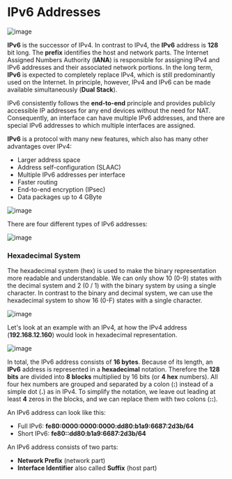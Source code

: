 # IPv6 Addresses

![image](https://github.com/user-attachments/assets/24dc01d9-975f-4612-9774-18c0bb9d0493)

**IPv6** is the successor of IPv4. In contrast to IPv4, the **IPv6** address is **128** bit long. The **prefix** identifies the host and network parts. The Internet Assigned Numbers Authority (**IANA**) is responsible for assigning IPv4 and IPv6 addresses and their associated network portions. In the long term, **IPv6** is expected to completely replace IPv4, which is still predominantly used on the Internet. In principle, however, IPv4 and IPv6 can be made available simultaneously (**Dual Stack**).

IPv6 consistently follows the **end-to-end** principle and provides publicly accessible IP addresses for any end devices without the need for NAT. Consequently, an interface can have multiple IPv6 addresses, and there are special IPv6 addresses to which multiple interfaces are assigned.

**IPv6** is a protocol with many new features, which also has many other advantages over IPv4:

- Larger address space
- Address self-configuration (SLAAC)
- Multiple IPv6 addresses per interface
- Faster routing
- End-to-end encryption (IPsec)
- Data packages up to 4 GByte

![image](https://github.com/user-attachments/assets/b095f713-6260-4190-9e02-8afd380d38b4)

There are four different types of IPv6 addresses:

![image](https://github.com/user-attachments/assets/12a0ec8c-babf-4210-81d5-c5b9056a9b0b)

### Hexadecimal System

The hexadecimal system (hex) is used to make the binary representation more readable and understandable. We can only show 10 (0-9) states with the decimal system and 2 (0 / 1) with the binary system by using a single character. In contrast to the binary and decimal system, we can use the hexadecimal system to show 16 (0-F) states with a single character.

![image](https://github.com/user-attachments/assets/3aa779d7-2070-4096-a029-309859c09c0e)

Let's look at an example with an IPv4, at how the IPv4 address (**192.168.12.160**) would look in hexadecimal representation.

![image](https://github.com/user-attachments/assets/2c376308-4d60-418e-8040-07c59fe5edb1)

In total, the IPv6 address consists of **16 bytes**. Because of its length, an **IPv6** address is represented in a **hexadecimal** notation. Therefore the **128 bits** are divided into **8 blocks** multiplied by 16 bits (or **4 hex** numbers). All four hex numbers are grouped and separated by a colon (**:**) instead of a simple dot (**.**) as in IPv4. To simplify the notation, we leave out leading at least **4** zeros in the blocks, and we can replace them with two colons (**::**).

An IPv6 address can look like this:

- Full IPv6: **fe80:0000:0000:0000:dd80:b1a9:6687:2d3b/64**
- Short IPv6: **fe80::dd80:b1a9:6687:2d3b/64**

An IPv6 address consists of two parts:

- **Network Prefix** (network part)
- **Interface Identifier** also called **Suffix** (host part)

